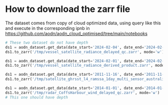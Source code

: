 # How to download the zarr file

The dataset comes from copy of cloud optimized data, using query like this and execute in the
corresponding ipnb in https://github.com/aodn/aodn_cloud_optimised/tree/main/notebooks

```python
# These two dataset do not have depth
ds1 = aodn_dataset.get_data(date_start='2024-02-04', date_end='2024-02-06')
ds1.to_zarr('/tmp/vessel_satellite_radiance_delayed_qc.zarr', mode='w')

ds1 = aodn_dataset.get_data(date_start='2024-02-01', date_end='2024-02-06')
ds1.to_zarr('/tmp/vessel_satellite_radiance_derived_product.zarr', mode='w')

ds1 = aodn_dataset.get_data(date_start='2011-11-16', date_end='2011-11-19')
ds1.to_zarr('/tmp/satellite_ghrsst_l4_ramssa_1day_multi_sensor_australia.zarr', mode='w')

ds1 = aodn_dataset.get_data(date_start='2014-01-01', date_end='2014-01-10')
ds1.to_zarr('/tmp/radar_CoffsHarbour_wind_delayed_qc.zarr', mode='w')
# This one should have depth
```
